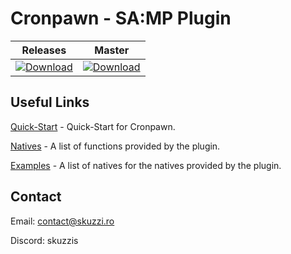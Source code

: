 # Cronpawn - SA:MP Plugin

| Releases                                                                                                              | Master                                                                                                                                    |
| --------------------------------------------------------------------------------------------------------------------- | ----------------------------------------------------------------------------------------------------------------------------------------- |
| [![Download](https://static.kxnrl.com/images/web/buttons/download.png)](https://github.com/skuzzis/vectors/releases/) | [![Download](https://static.kxnrl.com/images/web/buttons/download.png)](https://github.com/skuzzis/vectors/archive/refs/heads/master.zip) |

## Useful Links

[Quick-Start](https://github.com/skuzzis/cronpawn/blob/master/pages/quick_start.md) - Quick-Start for Cronpawn.

[Natives](https://github.com/skuzzis/cronpawn/blob/master/pages/natives.md) - A list of functions provided by the plugin.

[Examples](https://github.com/skuzzis/cronpawn/blob/master/pages/examples.md) - A list of natives for the natives provided by the plugin.

## Contact

Email: contact@skuzzi.ro

Discord: skuzzis
